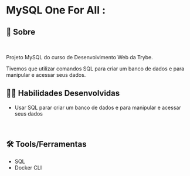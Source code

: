 #  MySQL One For All :

## :page_with_curl: Sobre

<br />
</details>

Projeto MySQL do curso de Desenvolvimento Web da Trybe.

Tivemos que utilizar comandos SQL para criar um banco de dados e para manipular e acessar seus dados.
<br />

## :man_technologist: Habilidades Desenvolvidas

* Usar SQL parar criar um banco de dados e para manipular e acessar seus dados
<br />

## :hammer_and_wrench: Tools/Ferramentas

* SQL
* Docker CLI
